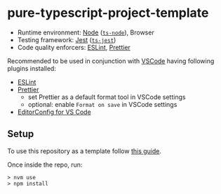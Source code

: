 # pure-typescript-project-template

- Runtime environment: [Node](https://nodejs.org/en/) ([`ts-node`](https://www.npmjs.com/package/ts-node)), Browser
- Testing framework: [Jest](https://jestjs.io/) ([`ts-jest`](https://www.npmjs.com/package/ts-jest))
- Code quality enforcers: [ESLint](https://eslint.org/), [Prettier](https://prettier.io/)

Recommended to be used in conjunction with [VSCode](https://code.visualstudio.com/) having following plugins installed:
- [ESLint](https://marketplace.visualstudio.com/items?itemName=dbaeumer.vscode-eslint)
- [Prettier](https://marketplace.visualstudio.com/items?itemName=esbenp.prettier-vscode)
  - set Prettier as a default format tool in VSCode settings
  - optional: enable `Format on save` in VSCode settings
- [EditorConfig for VS Code](https://marketplace.visualstudio.com/items?itemName=EditorConfig.EditorConfig)

## Setup

To use this repository as a template follow [this guide](https://docs.github.com/en/github/creating-cloning-and-archiving-repositories/creating-a-repository-on-github/creating-a-repository-from-a-template).

Once inside the repo, run:

```shell
> nvm use
> npm install
```
